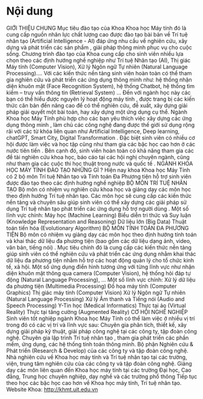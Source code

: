 # Nội dung

GIỚI THIỆU CHUNG
Mục tiêu đào tạo của Khoa Khoa học Máy tính đó là
cung cấp nguồn nhân lực chất lượng cao được đào tạo bài bản về Trí tuệ nhân tạo
(Artificial Intelligence - AI) đáp ứng nhu cầu về nghiên cứu, xây dựng và phát triển các sản phẩm
, giải pháp thông minh
phục vụ cho cuộc sống. Chương trình đào tạo của Khoa cung cấp cho sinh viên nhiều lựa chọn theo các định hướng nghề nghiệp như Trí tuệ Nhân tạo (AI), Thị giác Máy tính (Computer Vision), Xử lý Ngôn ngữ Tự nhiên (Natural Language Processing)…. Với các kiến thức nền tảng sinh viên hoàn toàn có thể tham gia nghiên cứu và phát triển các ứng dụng thông minh như: hệ thống nhận diện khuôn mặt (Face Recognition System), hệ thống Chatbot, hệ thống tìm kiếm – truy vấn thông tin (Retrieval System) …
Đến với ngành học này các bạn có thể
hiểu được nguyên lý hoạt động máy tính
, được trang bị các kiến thức căn bản đến nâng cao để có thể
nghiên cứu, đề xuất, xây dựng giải pháp
giải quyết một bài toán, hay xây dựng một ứng dụng cụ thể.
Ngành Khoa học Máy Tính phù hợp cho các bạn
yêu thích việc xây dựng các ứng dụng thông minh
,
làm chủ các công nghệ
đang được thế giới sử dụng rộng rãi với các từ khóa liên quan như
Artificial Intelligence, Deep learning, chatGPT, Smart City, Digital Transformation
. Đặc biệt sinh viên có nhiều cơ hội được
làm việc và học tập cũng như tham gia các bậc học cao hơn ở các nước tiên tiến
. Bên cạnh đó, sinh viên hoàn toàn có khả năng
tham gia các đề tài nghiên cứu khoa học, báo cáo tại các hội nghị chuyên ngành, cũng như tham gia các cuộc thi học thuật trong nước và quốc tế
.
NGÀNH KHOA HỌC MÁY TÍNH ĐÀO TẠO NHỮNG GÌ ?
Hiện nay khoa Khoa học Máy Tính có 2 bộ môn
Trí tuệ Nhân tạo và Tính toán Đa Phương tiện
hỗ trợ sinh viên được đào tạo theo các định hướng nghề nghiệp
BỘ MÔN TRÍ TUỆ NHÂN TẠO
Bộ môn có nhiệm vụ nghiên cứu khoa học và giảng dạy các môn học theo định hướng Trí tuệ nhân tạo. Các môn học sẽ cung cấp các kiến thức nền tảng và chuyên sâu giúp sinh viên có thể
xây dựng các giải pháp sử dụng Trí tuệ nhân tạo phát triển các ứng dụng hỗ trợ người dùng
.
Một số lĩnh vực chính:
Máy học (Machine Learning)
Biểu diễn tri thức và Suy luận (Knowledge Representation and Reasoning)
Dữ liệu lớn (Big Data)
Thuật toán tiến hóa (Evolutionary Algorithm)
BỘ MÔN TÍNH TOÁN ĐA PHƯƠNG TIỆN
Bộ môn có nhiệm vụ giảng dạy các môn học theo định hướng
tính toán và khai thác dữ liệu đa phương tiện (bao gồm các dữ liệu dạng ảnh, video, văn bản, tiếng nói)
. Mục tiêu chính đó là cung cấp các kiến thức nền tảng giúp sinh viên có thể
nghiên cứu và phát triển các ứng dụng nhằm khai thác dữ liệu đa phương tiện nhằm
hỗ trợ các hoạt động quản lý cho tổ chức kinh tế, xã hội. Một số ứng dụng điển hình tương ứng với từng lĩnh vực như nhận diện khuôn mặt thông qua camera (Computer Vision), hệ thống hỏi đáp tự động (Natural Language Processing), …
Một số lĩnh vực chính:
Xử lý dữ liệu đa phương tiện (Multimedia Processing)
Đồ họa máy tính (Computer Graphics)
Thị giác máy tính (Computer Vision)
Xử lý Ngôn ngữ Tự nhiên (Natural Language Processing)
Xử lý Âm thanh và Tiếng nói (Audio and Speech Processing)
Y-Tin học (Medical Informatics)
Thực tại ảo (Virtual Reality)
Thực tại tăng cường (Augmented Reality)
CƠ HỘI NGHỀ NGHIỆP
Sinh viên tốt nghiệp ngành Khoa học Máy Tính có thể làm việc ở nhiều vị trí trong đó có các vị trí và lĩnh vực sau:
Chuyên gia phân tích, thiết kế, xây dựng giải pháp kỹ thuật, giải pháp công nghệ
tại các công ty, tập đoàn công nghệ.
Chuyên gia lập trình Trí tuệ nhân tạo
, tham gia phát triển các phần mềm, ứng dụng, các hệ thống tính toán thông minh.
Bộ phận Nghiên cứu & Phát triển (Research & Develop)
của các công ty và tập đoàn công nghệ.
Nhà nghiên cứu về Khoa học máy tính và Trí tuệ nhân tạo
tại các trường, viện, trung tâm nghiên cứu của các công ty và tập đoàn công nghệ.
Giảng dạy
các môn liên quan đến Khoa học máy tính tại các trường Đại học, Cao
đẳng, Trung học chuyên nghiệp, dạy nghề và các trường phổ thông
Tiếp tục theo
học các bậc học cao hơn
về Khoa học máy tính, Trí tuệ nhân tạo.
Website Khoa:
http://khmt.uit.edu.vn